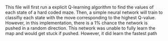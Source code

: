 This file will first run a explicit Q-learning algorithm to find the values of each state of a hard coded maze. Then, a simple neural network will train to classifiy each state with the move corresponding to the highest Q-value. However, in this implementation, there is a 1% chance the network is pushed in a random direction.
This network was unable to fully learn the map and would get stuck if pushed. However, it did learn the fastest path
